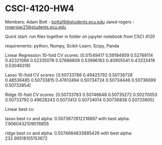 # CSCI-4120-HW4

Members:
Adam Bott - botta19@students.ecu.edu
Jared rogers - rogersjar21@students.ecu.edu

Quick start:
run files together in folder on jupyter notebook from CSCI 4120

requirements:
python, Numpy, Scikit-Learn, Scipy, Panda

Linear Regression 10-fold CV scores: [0.51549417 0.59194859 0.52769114 0.42321086 0.52335078 0.57886809
 0.53996163 0.40905541 0.43333419 0.53046319]

Lasso 10-fold CV scores: [0.50733788 0.49425792 0.50736728 0.48536485 0.50733815 0.47612494
 0.50734724 0.50734446 0.50736099 0.50733854]

Ridge 10-fold CV scores: [0.50733783 0.50746848 0.50735272 0.50270053 0.50733792 0.49628243
 0.5073412  0.50734014 0.50736838 0.50733805]

Linear best cv: 

 lasso best cv and alpha: 0.5073672812218897 with best alpha: 7.9060432109076855
 
 ridge best cv and alpha: 0.5074684833885426 with best alpha: 232.99518105153672
